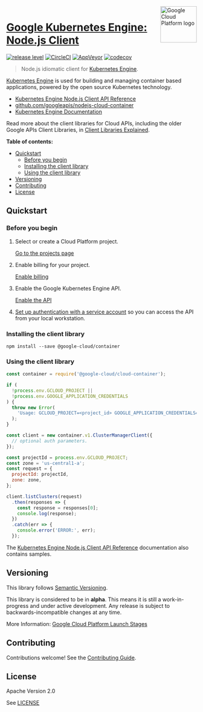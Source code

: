 <img src="https://avatars2.githubusercontent.com/u/2810941?v=3&s=96" alt="Google Cloud Platform logo" title="Google Cloud Platform" align="right" height="96" width="96"/>

# [Google Kubernetes Engine: Node.js Client](https://github.com/googleapis/nodejs-cloud-container)

[![release level](https://img.shields.io/badge/release%20level-alpha-orange.svg?style&#x3D;flat)](https://cloud.google.com/terms/launch-stages)
[![CircleCI](https://img.shields.io/circleci/project/github/googleapis/nodejs-cloud-container.svg?style=flat)](https://circleci.com/gh/googleapis/nodejs-cloud-container)
[![AppVeyor](https://ci.appveyor.com/api/projects/status/github/googleapis/nodejs-cloud-container?branch=master&svg=true)](https://ci.appveyor.com/project/googleapis/nodejs-cloud-container)
[![codecov](https://img.shields.io/codecov/c/github/googleapis/nodejs-cloud-container/master.svg?style=flat)](https://codecov.io/gh/googleapis/nodejs-cloud-container)

> Node.js idiomatic client for [Kubernetes Engine][product-docs].

[Kubernetes Engine](https://cloud.google.com/kubernetes-engine/docs/) is used for building and managing container based applications, powered by the open source Kubernetes technology.


* [Kubernetes Engine Node.js Client API Reference][client-docs]
* [github.com/googleapis/nodejs-cloud-container](https://github.com/googleapis/nodejs-cloud-container)
* [Kubernetes Engine Documentation][product-docs]

Read more about the client libraries for Cloud APIs, including the older
Google APIs Client Libraries, in [Client Libraries Explained][explained].

[explained]: https://cloud.google.com/apis/docs/client-libraries-explained

**Table of contents:**

* [Quickstart](#quickstart)
  * [Before you begin](#before-you-begin)
  * [Installing the client library](#installing-the-client-library)
  * [Using the client library](#using-the-client-library)
* [Versioning](#versioning)
* [Contributing](#contributing)
* [License](#license)

## Quickstart

### Before you begin

1.  Select or create a Cloud Platform project.

    [Go to the projects page][projects]

1.  Enable billing for your project.

    [Enable billing][billing]

1.  Enable the Google Kubernetes Engine API.

    [Enable the API][enable_api]

1.  [Set up authentication with a service account][auth] so you can access the
    API from your local workstation.

[projects]: https://console.cloud.google.com/project
[billing]: https://support.google.com/cloud/answer/6293499#enable-billing
[enable_api]: https://console.cloud.google.com/flows/enableapi?apiid=container.googleapis.com
[auth]: https://cloud.google.com/docs/authentication/getting-started

### Installing the client library

    npm install --save @google-cloud/container

### Using the client library

```javascript
const container = require('@google-cloud/cloud-container');

if (
  !process.env.GCLOUD_PROJECT ||
  !process.env.GOOGLE_APPLICATION_CREDENTIALS
) {
  throw new Error(
    'Usage: GCLOUD_PROJECT=<project_id> GOOGLE_APPLICATION_CREDENTIALS=<path to key json file> node #{$0}'
  );
}

const client = new container.v1.ClusterManagerClient({
  // optional auth parameters.
});

const projectId = process.env.GCLOUD_PROJECT;
const zone = 'us-central1-a';
const request = {
  projectId: projectId,
  zone: zone,
};

client.listClusters(request)
  .then(responses => {
    const response = responses[0];
    console.log(response);
  })
  .catch(err => {
    console.error('ERROR:', err);
  });
```


The [Kubernetes Engine Node.js Client API Reference][client-docs] documentation
also contains samples.

## Versioning

This library follows [Semantic Versioning](http://semver.org/).

This library is considered to be in **alpha**. This means it is still a
work-in-progress and under active development. Any release is subject to
backwards-incompatible changes at any time.

More Information: [Google Cloud Platform Launch Stages][launch_stages]

[launch_stages]: https://cloud.google.com/terms/launch-stages

## Contributing

Contributions welcome! See the [Contributing Guide](https://github.com/googleapis/nodejs-cloud-container/blob/master/.github/CONTRIBUTING.md).

## License

Apache Version 2.0

See [LICENSE](https://github.com/googleapis/nodejs-cloud-container/blob/master/LICENSE)

[client-docs]: https://cloud.google.com/nodejs/docs/reference/container/latest/
[product-docs]: https://cloud.google.com/kubernetes-engine/docs/
[shell_img]: //gstatic.com/cloudssh/images/open-btn.png
